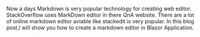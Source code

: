 Now a days Markdown is very popular technology for creating web editor. StackOverflow uses MarkDown editor in there QnA website. There are a lot of online markdown editor aviable like stackedit is very popular.
In this blog post,I will show you how to create a markdown editor in Blazor Application.


<!--stackedit_data:
eyJoaXN0b3J5IjpbLTgyMjQ3NDI3Nl19
-->